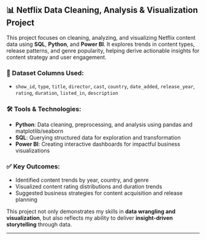 ## 📊 Netflix Data Cleaning, Analysis & Visualization Project

This project focuses on cleaning, analyzing, and visualizing Netflix content data using **SQL**, **Python**, and **Power BI**. It explores trends in content types, release patterns, and genre popularity, helping derive actionable insights for content strategy and user engagement.

### 🧾 Dataset Columns Used:

* `show_id`, `type`, `title`, `director`, `cast`, `country`, `date_added`,
  `release_year`, `rating`, `duration`, `listed_in`, `description`

### 🛠️ Tools & Technologies:

* **Python**: Data cleaning, preprocessing, and analysis using pandas and matplotlib/seaborn
* **SQL**: Querying structured data for exploration and transformation
* **Power BI**: Creating interactive dashboards for impactful business visualizations

### ✅ Key Outcomes:

* Identified content trends by year, country, and genre
* Visualized content rating distributions and duration trends
* Suggested business strategies for content acquisition and release planning

This project not only demonstrates my skills in **data wrangling and visualization**, but also reflects my ability to deliver **insight-driven storytelling** through data.

---
